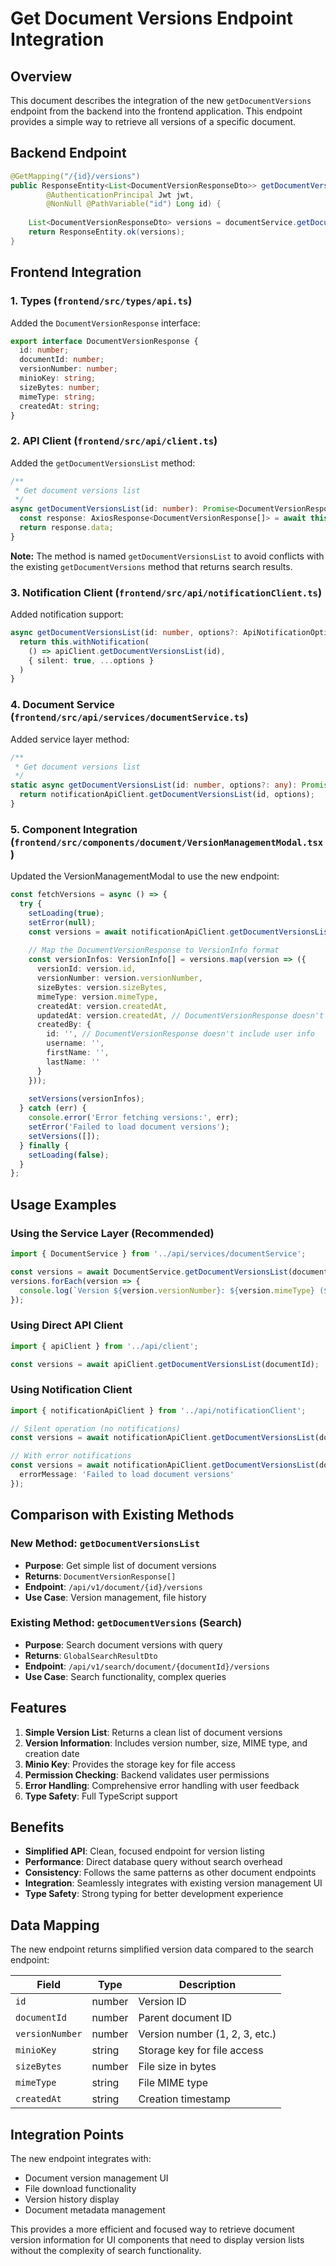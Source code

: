 # Get Document Versions Endpoint Integration

## Overview
This document describes the integration of the new `getDocumentVersions` endpoint from the backend into the frontend application. This endpoint provides a simple way to retrieve all versions of a specific document.

## Backend Endpoint
```java
@GetMapping("/{id}/versions")
public ResponseEntity<List<DocumentVersionResponseDto>> getDocumentVersions(
        @AuthenticationPrincipal Jwt jwt,
        @NonNull @PathVariable("id") Long id) {
    
    List<DocumentVersionResponseDto> versions = documentService.getDocumentVersions(id, jwt.getSubject());
    return ResponseEntity.ok(versions);
}
```

## Frontend Integration

### 1. Types (`frontend/src/types/api.ts`)
Added the `DocumentVersionResponse` interface:

```typescript
export interface DocumentVersionResponse {
  id: number;
  documentId: number;
  versionNumber: number;
  minioKey: string;
  sizeBytes: number;
  mimeType: string;
  createdAt: string;
}
```

### 2. API Client (`frontend/src/api/client.ts`)
Added the `getDocumentVersionsList` method:

```typescript
/**
 * Get document versions list
 */
async getDocumentVersionsList(id: number): Promise<DocumentVersionResponse[]> {
  const response: AxiosResponse<DocumentVersionResponse[]> = await this.client.get(`/api/v1/document/${id}/versions`);
  return response.data;
}
```

**Note:** The method is named `getDocumentVersionsList` to avoid conflicts with the existing `getDocumentVersions` method that returns search results.

### 3. Notification Client (`frontend/src/api/notificationClient.ts`)
Added notification support:

```typescript
async getDocumentVersionsList(id: number, options?: ApiNotificationOptions) {
  return this.withNotification(
    () => apiClient.getDocumentVersionsList(id),
    { silent: true, ...options }
  )
}
```

### 4. Document Service (`frontend/src/api/services/documentService.ts`)
Added service layer method:

```typescript
/**
 * Get document versions list
 */
static async getDocumentVersionsList(id: number, options?: any): Promise<DocumentVersionResponse[]> {
  return notificationApiClient.getDocumentVersionsList(id, options);
}
```

### 5. Component Integration (`frontend/src/components/document/VersionManagementModal.tsx`)
Updated the VersionManagementModal to use the new endpoint:

```typescript
const fetchVersions = async () => {
  try {
    setLoading(true);
    setError(null);
    const versions = await notificationApiClient.getDocumentVersionsList(document.documentId);
    
    // Map the DocumentVersionResponse to VersionInfo format
    const versionInfos: VersionInfo[] = versions.map(version => ({
      versionId: version.id,
      versionNumber: version.versionNumber,
      sizeBytes: version.sizeBytes,
      mimeType: version.mimeType,
      createdAt: version.createdAt,
      updatedAt: version.createdAt, // DocumentVersionResponse doesn't have updatedAt, use createdAt
      createdBy: {
        id: '', // DocumentVersionResponse doesn't include user info
        username: '',
        firstName: '',
        lastName: ''
      }
    }));
    
    setVersions(versionInfos);
  } catch (err) {
    console.error('Error fetching versions:', err);
    setError('Failed to load document versions');
    setVersions([]);
  } finally {
    setLoading(false);
  }
};
```

## Usage Examples

### Using the Service Layer (Recommended)
```typescript
import { DocumentService } from '../api/services/documentService';

const versions = await DocumentService.getDocumentVersionsList(documentId);
versions.forEach(version => {
  console.log(`Version ${version.versionNumber}: ${version.mimeType} (${version.sizeBytes} bytes)`);
});
```

### Using Direct API Client
```typescript
import { apiClient } from '../api/client';

const versions = await apiClient.getDocumentVersionsList(documentId);
```

### Using Notification Client
```typescript
import { notificationApiClient } from '../api/notificationClient';

// Silent operation (no notifications)
const versions = await notificationApiClient.getDocumentVersionsList(documentId, { silent: true });

// With error notifications
const versions = await notificationApiClient.getDocumentVersionsList(documentId, {
  errorMessage: 'Failed to load document versions'
});
```

## Comparison with Existing Methods

### New Method: `getDocumentVersionsList`
- **Purpose**: Get simple list of document versions
- **Returns**: `DocumentVersionResponse[]`
- **Endpoint**: `/api/v1/document/{id}/versions`
- **Use Case**: Version management, file history

### Existing Method: `getDocumentVersions` (Search)
- **Purpose**: Search document versions with query
- **Returns**: `GlobalSearchResultDto`
- **Endpoint**: `/api/v1/search/document/{documentId}/versions`
- **Use Case**: Search functionality, complex queries

## Features

1. **Simple Version List**: Returns a clean list of document versions
2. **Version Information**: Includes version number, size, MIME type, and creation date
3. **Minio Key**: Provides the storage key for file access
4. **Permission Checking**: Backend validates user permissions
5. **Error Handling**: Comprehensive error handling with user feedback
6. **Type Safety**: Full TypeScript support

## Benefits

- **Simplified API**: Clean, focused endpoint for version listing
- **Performance**: Direct database query without search overhead
- **Consistency**: Follows the same patterns as other document endpoints
- **Integration**: Seamlessly integrates with existing version management UI
- **Type Safety**: Strong typing for better development experience

## Data Mapping

The new endpoint returns simplified version data compared to the search endpoint:

| Field | Type | Description |
|-------|------|-------------|
| `id` | number | Version ID |
| `documentId` | number | Parent document ID |
| `versionNumber` | number | Version number (1, 2, 3, etc.) |
| `minioKey` | string | Storage key for file access |
| `sizeBytes` | number | File size in bytes |
| `mimeType` | string | File MIME type |
| `createdAt` | string | Creation timestamp |

## Integration Points

The new endpoint integrates with:
- Document version management UI
- File download functionality
- Version history display
- Document metadata management

This provides a more efficient and focused way to retrieve document version information for UI components that need to display version lists without the complexity of search functionality.
